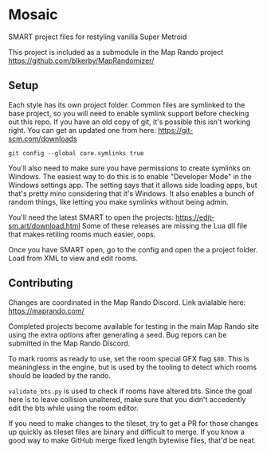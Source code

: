 # Mosaic
SMART project files for restyling vanilla Super Metroid

This project is included as a submodule in the Map Rando project https://github.com/blkerby/MapRandomizer/

## Setup

Each style has its own project folder. Common files are symlinked to the base project, so you will need to enable symlink support before checking out this repo. If you have an old copy of git, it's possible this isn't working right. You can get an updated one from here: https://git-scm.com/downloads

`git config --global core.symlinks true`

You'll also need to make sure you have permissions to create symlinks on Windows. The easiest way to do this is to enable "Developer Mode" in the Windows settings app. The setting says that it allows side loading apps, but that's pretty mino considering that it's Windows. It also enables a bunch of random things, like letting you make symlinks without being admin.

You'll need the latest SMART to open the projects: https://edit-sm.art/download.html
Some of these releases are missing the Lua dll file that makes retiling rooms much easier, oops.

Once you have SMART open, go to the config and open the a project folder. Load from XML to view and edit rooms.

## Contributing

Changes are coordinated in the Map Rando Discord. Link avialable here: https://maprando.com/

Completed projects become available for testing in the main Map Rando site using the extra options after generating a seed. Bug repors can be submitted in the Map Rando Discord.

To mark rooms as ready to use, set the room special GFX flag `$80`. This is meaningless in the engine, but is used by the tooling to detect which rooms should be loaded by the rando.

`validate_bts.py` is used to check if rooms have altered bts. Since the goal here is to leave collision unaltered, make sure that you didn't accedently edit the bts while using the room editor.

If you need to make changes to the tileset, try to get a PR for those changes up quickly as tileset files are binary and difficult to merge. If you know a good way to make GitHub merge fixed length bytewise files, that'd be neat.
